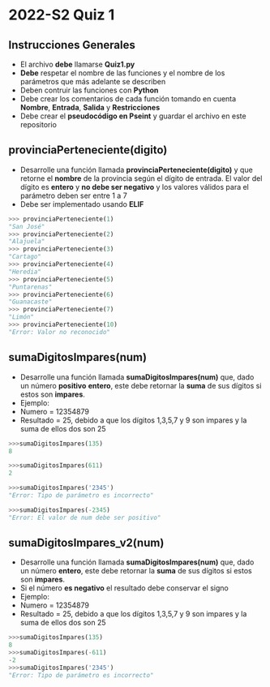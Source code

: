 # 2022-S2 Quiz 1

## Instrucciones Generales
- El archivo **debe** llamarse **Quiz1.py**
- **Debe** respetar el nombre de las funciones y el nombre de los parámetros que más adelante se describen
- Deben contruir las funciones con **Python**
- Debe crear los comentarios de cada función tomando en cuenta **Nombre**,  **Entrada**, **Salida** y **Restricciones**
- Debe crear el **pseudocódigo en Pseint** y guardar el archivo en este repositorio

## provinciaPerteneciente(digito)
- Desarrolle una función llamada **provinciaPerteneciente(digito)** y que retorne el **nombre** de la provincia según el dígito de entrada. El valor del dígito es **entero** y **no debe ser negativo** y los valores válidos para el parámetro deben ser entre 1 a 7
- Debe ser implementado usando **ELIF**
```python
>>> provinciaPerteneciente(1)
"San José"
>>> provinciaPerteneciente(2)
"Alajuela"
>>> provinciaPerteneciente(3)
"Cartago"
>>> provinciaPerteneciente(4)
"Heredia"
>>> provinciaPerteneciente(5)
"Puntarenas"
>>> provinciaPerteneciente(6)
"Guanacaste"
>>> provinciaPerteneciente(7)
"Limón"
>>> provinciaPerteneciente(10)
"Error: Valor no reconocido"

```
## sumaDigitosImpares(num)  
- Desarrolle una función llamada **sumaDigitosImpares(num)** que, dado un número **positivo** **entero**, este debe retornar la **suma** de sus dígitos si estos son **impares**.
- Ejemplo:
- Numero = 12354879
- Resultado = 25, debido a que los dígitos 1,3,5,7 y 9 son impares y la suma de ellos dos son 25

```python
>>>sumaDigitosImpares(135)     
8

>>>sumaDigitosImpares(611)     
2

>>>sumaDigitosImpares('2345')     
"Error: Tipo de parámetro es incorrecto"

>>>sumaDigitosImpares(-2345)     
"Error: El valor de num debe ser positivo"
```

## sumaDigitosImpares_v2(num)  
- Desarrolle una función llamada **sumaDigitosImpares(num)** que, dado un número **entero**, este debe retornar la **suma** de sus dígitos si estos son **impares**.
- Si el número **es negativo** el resultado debe conservar el signo
- Ejemplo:
- Numero = 12354879
- Resultado = 25, debido a que los dígitos 1,3,5,7 y 9 son impares y la suma de ellos dos son 25

```python
>>>sumaDigitosImpares(135)     
8
>>>sumaDigitosImpares(-611)     
-2
>>>sumaDigitosImpares('2345')     
"Error: Tipo de parámetro es incorrecto"

```

